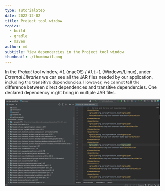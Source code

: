 ```yaml
---
type: TutorialStep
date: 2022-12-02
title: Project tool window
topics:
  - build
  - gradle
  - maven
author: md
subtitle: View dependencies in the Project tool window
thumbnail: ./thumbnail.png
---
```


In the _Project_ tool window, <kbd>⌘1</kbd> (macOS) / <kbd>Alt+1</kbd> (Windows/Linux), under _External Libraries_ we can see all the JAR files needed by our application, including the transitive dependencies. However, we cannot tell the difference between direct dependencies and transitive dependencies. One declared dependency might bring in multiple JAR files.

![Project tool window](project-tool-window.png)
